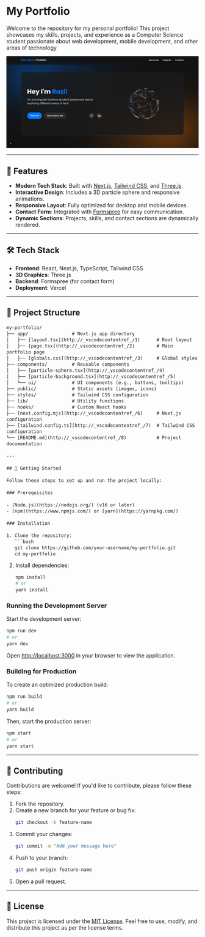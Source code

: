 # My Portfolio

Welcome to the repository for my personal portfolio! This project showcases my skills, projects, and experience as a Computer Science student passionate about web development, mobile development, and other areas of technology.

![Portfolio Screenshot](public/myportfolio.png)

---

## 🚀 Features

- **Modern Tech Stack**: Built with [Next.js](https://nextjs.org), [Tailwind CSS](https://tailwindcss.com), and [Three.js](https://threejs.org).
- **Interactive Design**: Includes a 3D particle sphere and responsive animations.
- **Responsive Layout**: Fully optimized for desktop and mobile devices.
- **Contact Form**: Integrated with [Formspree](https://formspree.io) for easy communication.
- **Dynamic Sections**: Projects, skills, and contact sections are dynamically rendered.

---

## 🛠️ Tech Stack

- **Frontend**: React, Next.js, TypeScript, Tailwind CSS
- **3D Graphics**: Three.js
- **Backend**: Formspree (for contact form)
- **Deployment**: Vercel

---

## 📂 Project Structure

```plaintext
my-portfolio/
├── app/                # Next.js app directory
│   ├── [layout.tsx](http://_vscodecontentref_/1)      # Root layout
│   ├── [page.tsx](http://_vscodecontentref_/2)        # Main portfolio page
│   ├── [globals.css](http://_vscodecontentref_/3)     # Global styles
├── components/         # Reusable components
│   ├── [particle-sphere.tsx](http://_vscodecontentref_/4)
│   ├── [particle-background.tsx](http://_vscodecontentref_/5)
│   └── ui/             # UI components (e.g., buttons, tooltips)
├── public/             # Static assets (images, icons)
├── styles/             # Tailwind CSS configuration
├── lib/                # Utility functions
├── hooks/              # Custom React hooks
├── [next.config.mjs](http://_vscodecontentref_/6)     # Next.js configuration
├── [tailwind.config.ts](http://_vscodecontentref_/7)  # Tailwind CSS configuration
└── [README.md](http://_vscodecontentref_/8)           # Project documentation

---

## 🌟 Getting Started

Follow these steps to set up and run the project locally:

### Prerequisites

- [Node.js](https://nodejs.org/) (v16 or later)
- [npm](https://www.npmjs.com/) or [yarn](https://yarnpkg.com/)

### Installation

1. Clone the repository:
   ```bash
   git clone https://github.com/your-username/my-portfolio.git
   cd my-portfolio
   ```

2. Install dependencies:
   ```bash
   npm install
   # or
   yarn install
   ```

### Running the Development Server

Start the development server:
```bash
npm run dev
# or
yarn dev
```

Open [http://localhost:3000](http://localhost:3000) in your browser to view the application.

### Building for Production

To create an optimized production build:
```bash
npm run build
# or
yarn build
```

Then, start the production server:
```bash
npm start
# or
yarn start
```

---

## 🤝 Contributing

Contributions are welcome! If you'd like to contribute, please follow these steps:

1. Fork the repository.
2. Create a new branch for your feature or bug fix:
   ```bash
   git checkout -b feature-name
   ```
3. Commit your changes:
   ```bash
   git commit -m "Add your message here"
   ```
4. Push to your branch:
   ```bash
   git push origin feature-name
   ```
5. Open a pull request.

---

## 📄 License

This project is licensed under the [MIT License](LICENSE). Feel free to use, modify, and distribute this project as per the license terms.
